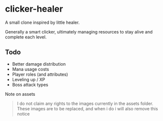 # clicker-healer

A small clone inspired by little healer.

Generally a smart clicker, ultimately managing resources to stay alive and complete each level.

## Todo

 - Better damage distribution
 - Mana usage costs
 - Player roles (and attributes)
 - Leveling up / XP
 - Boss attack types


Note on assets
 > I do not claim any rights to the images currently in the assets folder. 
 > These images are to be replaced, and when i do i will also remove this notice
